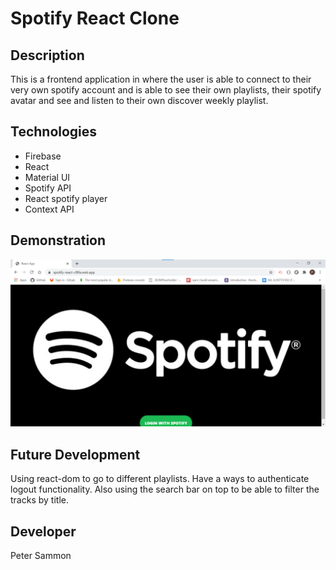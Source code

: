 # Spotify React Clone

## Description

<p>This is a frontend application in where the user is able to connect to their very own spotify account and is able to see their own playlists, their spotify avatar and see and listen to their own discover weekly playlist. </p>

## Technologies

- Firebase
- React
- Material UI
- Spotify API
- React spotify player
- Context API

## Demonstration

[![Spotify React Demonstration](src/spotify.png)](https://drive.google.com/file/d/1A874Mss6qd5quaQEMNBxW03vSDrtPTVB/view 'Spotify React')

## Future Development

<p>Using react-dom to go to different playlists. Have a ways to authenticate logout functionality. Also using the search bar on top to be able to filter the tracks by title.</p>

## Developer

Peter Sammon
